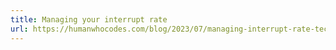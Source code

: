 ```yaml
---
title: Managing your interrupt rate
url: https://humanwhocodes.com/blog/2023/07/managing-interrupt-rate-tech-lead-reward-interruptions/
---
```

